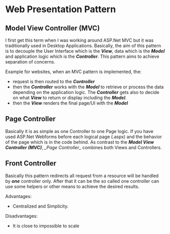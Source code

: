 # Web Presentation Pattern

## Model View Controller (MVC)
I first get this term when I was working around ASP.Net MVC but it was traditionally used in Desktop Applications. 
Basically, the aim of this pattern is to decouple the User Interface which is the **_View_**, data which is the **_Model_** and application logic which is the **_Controller_**.
This pattern aims to achieve separation of concerns.

Example for websites, when an MVC pattern is implemented, the:
* request is then routed to the **_Controller_**
* then the **_Controller_** works with the **_Model_** to retrieve or process the data depending on the application logic. The **_Controller_** gets also to decide on what **_View_** to return or display including the **_Model_**.
* then the **_View_** renders the final page/UI with the **_Model_**


## Page Controller
Basically it is as simple as one Controller to one Page logic. 
If you have used ASP.Net Webforms before each logical page (.aspx) and the behavior of the page which is in the code behind. 
As contrast to the **_Model View Controller (MVC)_**, **_Page Controller*_* combines both Views and Controllers.

## Front Controller
Basically this pattern redirects all request from a resource will be handled by **_one_** controller only. After that it can be the so called one controller can use some helpers or other means to achieve the desired results.

Advantages:
* Centralized and Simplicity.

Disadvantages:
* It is close to impossible to scale
